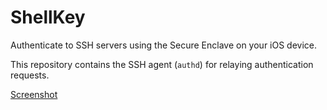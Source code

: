 # ShellKey

Authenticate to SSH servers using the Secure Enclave on your iOS device.

This repository contains the SSH agent (`authd`) for relaying authentication requests.

[Screenshot](res/screenshot.png)
